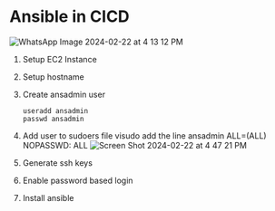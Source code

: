 # Ansible in CICD

![WhatsApp Image 2024-02-22 at 4 13 12 PM](https://github.com/tspoorthyreddy/CICD-with-Git-Jenkins-Ansible-K8s/assets/93954534/b241c7f6-f570-4e27-b1c3-04c6e2677bfe)

1. Setup EC2 Instance
2. Setup hostname
3. Create ansadmin user
   ```
   useradd ansadmin
   passwd ansadmin
   ```
4. Add user to sudoers file
  visudo
add the line ansadmin ALL=(ALL) NOPASSWD: ALL
![Screen Shot 2024-02-22 at 4 47 21 PM](https://github.com/tspoorthyreddy/CICD-with-Git-Jenkins-Ansible-K8s/assets/93954534/3fae2c36-48e5-42f7-b3c3-74a675f02a9e)


6. Generate ssh keys
7. Enable password based login
8. Install ansible
